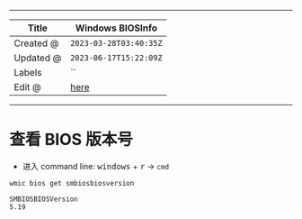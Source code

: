 -----

| Title     | Windows BIOSInfo                                     |
| --------- | ---------------------------------------------------- |
| Created @ | `2023-03-28T03:40:35Z`                               |
| Updated @ | `2023-06-17T15:22:09Z`                               |
| Labels    | \`\`                                                 |
| Edit @    | [here](https://github.com/junxnone/xwiki/issues/235) |

-----

# 查看 BIOS 版本号

  - 进入 command line: <kbd>windows</kbd> + <kbd>r</kbd> -\> `cmd`

<!-- end list -->

    wmic bios get smbiosbiosversion

    SMBIOSBIOSVersion
    5.19
